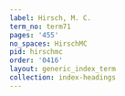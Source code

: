 ```yaml
---
label: Hirsch, M. C.
term_no: term71
pages: '455'
no_spaces: HirschMC
pid: hirschmc
order: '0416'
layout: generic_index_term
collection: index-headings
---
```

